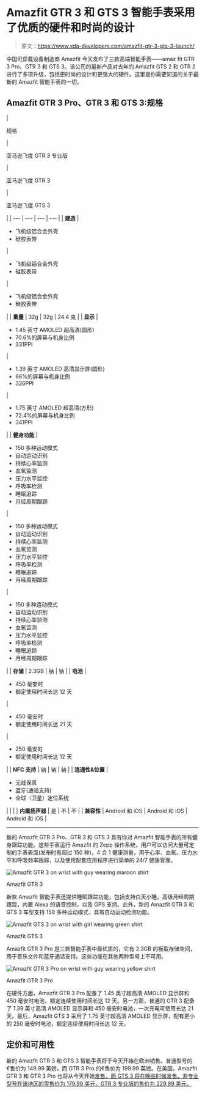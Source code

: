# Amazfit GTR 3 和 GTS 3 智能手表采用了优质的硬件和时尚的设计

> 原文：<https://www.xda-developers.com/amazfit-gtr-3-gts-3-launch/>

中国可穿戴设备制造商 Amazfit 今天发布了三款高端智能手表——amaz fit GTR 3 Pro、GTR 3 和 GTS 3。该公司的最新产品对去年的 Amazfit GTS 2 和 GTR 2 进行了多项升级，包括更时尚的设计和更强大的硬件。这里是你需要知道的关于最新的 Amazfit 智能手表的一切。

## Amazfit GTR 3 Pro、GTR 3 和 GTS 3:规格

| 

规格

 | 

亚马逊飞度 GTR 3 专业版

 | 

亚马逊飞度 GTR 3

 | 

亚马逊飞度 GTS 3

 |
| --- | --- | --- | --- |
| **建造** | 

*   飞机级铝合金外壳
*   硅胶表带

 | 

*   飞机级铝合金外壳
*   硅胶表带

 | 

*   飞机级铝合金外壳
*   硅胶表带

 |
| **重量** | 32g | 32g | 24.4 克 |
| **显示** | 

*   1.45 英寸 AMOLED 超高清(圆形)
*   70.6%的屏幕与机身比例
*   331PPI

 | 

*   1.39 英寸 AMOLED 高清显示屏(圆形)
*   66%的屏幕与机身比例
*   326PPI

 | 

*   1.75 英寸 AMOLED 超高清(方形)
*   72.4%的屏幕与机身比例
*   341PPI

 |
| **健身功能** | 

*   150 多种运动模式
*   自动运动识别
*   持续心率监测
*   血氧监测
*   压力水平监控
*   呼吸率检测
*   睡眠追踪
*   月经周期跟踪

 | 

*   150 多种运动模式
*   自动运动识别
*   持续心率监测
*   血氧监测
*   压力水平监控
*   呼吸率检测
*   睡眠追踪
*   月经周期跟踪

 | 

*   150 多种运动模式
*   自动运动识别
*   持续心率监测
*   血氧监测
*   压力水平监控
*   呼吸率检测
*   睡眠追踪
*   月经周期跟踪

 |
| **存储** | 2.3GB | 钠 | 钠 |
| **电池** | 

*   450 毫安时
*   额定使用时间长达 12 天

 | 

*   450 毫安时
*   额定使用时间长达 21 天

 | 

*   250 毫安时
*   额定使用时间长达 12 天

 |
| **NFC 支持** | 钠 | 钠 | 钠 |
| **连通性&位置** | 

*   无线保真
*   蓝牙(通话支持)
*   全球（卫星）定位系统

 |  |  |
| **内置扬声器** | 是 | 不 | 不 |
| **兼容性** | Android 和 iOS | Android 和 iOS | Android 和 iOS |

* * *

新的 Amazfit GTR 3 Pro、GTR 3 和 GTS 3 具有你对 Amazfit 智能手表的所有健身跟踪功能。这些手表运行 Amazfit 的 Zepp 操作系统，用户可以访问大量可定制的手表表面(发布时有超过 150 种)，4 合 1 健康测量，用于心率、血氧、压力水平和呼吸频率跟踪，以及使用配套应用程序进行简单的 24/7 健康管理。

 <picture>![Amazfit GTR 3 on wrist with guy wearing maroon shirt](img/e2e6a0c14330fc8238e2291016171ed9.png)</picture> 

Amazfit GTR 3

新款 Amazfit 智能手表还提供睡眠跟踪功能，包括支持白天小睡，高级月经周期跟踪，内置 Alexa 的语音控制，以及 GPS 支持。此外，新的 Amazfit GTR 3 和 GTS 3 车型支持 150 多种运动模式，具有自动运动检测功能。

 <picture>![Amazfit GTS 3 on wrist with girl wearing green shirt](img/7633745ca364b89020f45c04853424d7.png)</picture> 

Amazfit GTS 3

Amazfit GTR 3 Pro 是三款智能手表中最优质的，它有 2.3GB 的板载存储空间，用于音乐文件和蓝牙通话支持。这些功能在其他两种型号上不可用。

 <picture>![Amazfit GTR 3 Pro on wrist with guy wearing yellow shirt](img/2dede3b2a43608f5ad5ee8605c3a18fc.png)</picture> 

Amazfit GTR 3 Pro

在硬件方面，Amazfit GTR 3 Pro 配备了 1.45 英寸超高清 AMOLED 显示屏和 450 毫安时电池，额定连续使用时间长达 12 天。另一方面，普通的 GTR 3 配备了 1.39 英寸高清 AMOLED 显示屏和 450 毫安时电池，一次充电可使用长达 21 天。最后，Amazfit GTS 3 采用了 1.75 英寸超高清 AMOLED 显示屏，配有更小的 250 毫安时电池，额定连续使用时间长达 12 天。

## 定价和可用性

新的 Amazfit GTR 3 和 GTS 3 智能手表将于今天开始在欧洲销售。普通型号的€售价为 149.99 英镑，而 GTR 3 Pro 的€售价为 199.99 英镑。在美国，Amazfit GTR 3 和 GTR 3 Pro 也将从今天开始[发售，而 GTS 3 将在晚些时候发售。非专业型号在该地区的零售价为 179.99 美元，GTR 3 专业版的售价为 229.99 美元。](https://us.amazfit.com/)